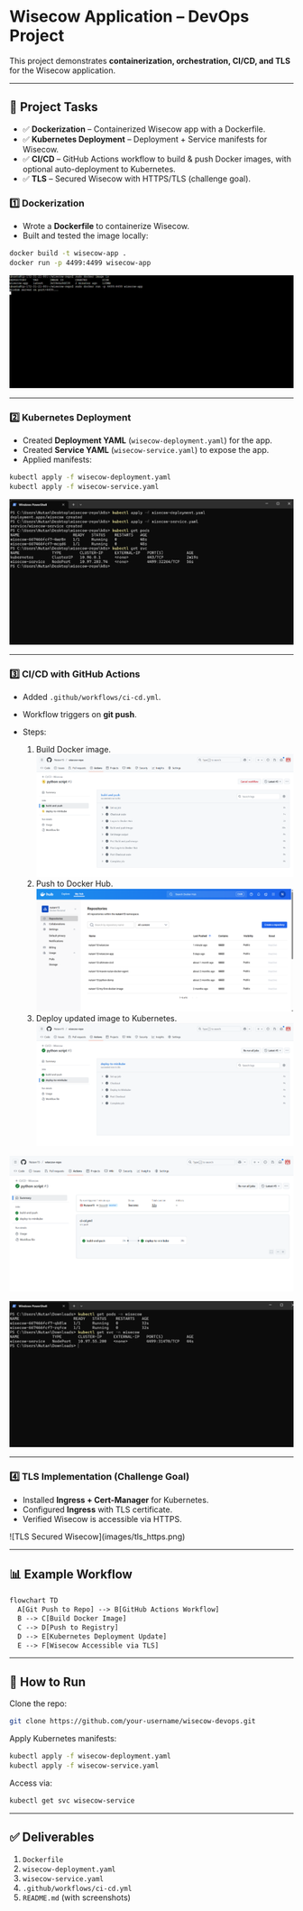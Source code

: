 # Wisecow Application – DevOps Project

This project demonstrates **containerization, orchestration, CI/CD, and TLS** for the Wisecow application.

---

## 📌 Project Tasks

* ✅ **Dockerization** – Containerized Wisecow app with a Dockerfile.
* ✅ **Kubernetes Deployment** – Deployment + Service manifests for Wisecow.
* ✅ **CI/CD** – GitHub Actions workflow to build & push Docker images, with optional auto-deployment to Kubernetes.
* ✅ **TLS** – Secured Wisecow with HTTPS/TLS (challenge goal).

### 1️⃣ Dockerization

* Wrote a **Dockerfile** to containerize Wisecow.
* Built and tested the image locally:

```bash
docker build -t wisecow-app .
docker run -p 4499:4499 wisecow-app
```

![Docker Build Success](images/docker_build.png)

---

### 2️⃣ Kubernetes Deployment

* Created **Deployment YAML** (`wisecow-deployment.yaml`) for the app.
* Created **Service YAML** (`wisecow-service.yaml`) to expose the app.
* Applied manifests:

```bash
kubectl apply -f wisecow-deployment.yaml
kubectl apply -f wisecow-service.yaml
```

![Kubernetes Pods](images/k8s_pods.png)

---

### 3️⃣ CI/CD with GitHub Actions

* Added `.github/workflows/ci-cd.yml`.
* Workflow triggers on **git push**.
* Steps:

  1. Build Docker image.
  ![Build and Push](images/build_push.png)
  2. Push to Docker Hub.
  ![DockerHub](images/dockerhub.png)
  3. Deploy updated image to Kubernetes.
  ![Deploy to Minikube](images/deploy_to_minikube.png)

![GitHub Actions Workflow](images/github_actions.png)

![Deployed](images/deployed.png)

---

### 4️⃣ TLS Implementation (Challenge Goal)

* Installed **Ingress + Cert-Manager** for Kubernetes.
* Configured **Ingress** with TLS certificate.
* Verified Wisecow is accessible via HTTPS.

!\[TLS Secured Wisecow]\(images/tls\_https.png)

---

## 📊 Example Workflow

```mermaid
flowchart TD
  A[Git Push to Repo] --> B[GitHub Actions Workflow]
  B --> C[Build Docker Image]
  C --> D[Push to Registry]
  D --> E[Kubernetes Deployment Update]
  E --> F[Wisecow Accessible via TLS]
```

---

## 🚀 How to Run

Clone the repo:

```bash
git clone https://github.com/your-username/wisecow-devops.git
```

Apply Kubernetes manifests:

```bash
kubectl apply -f wisecow-deployment.yaml
kubectl apply -f wisecow-service.yaml
```

Access via:

```bash
kubectl get svc wisecow-service
```

---

## ✅ Deliverables

1. `Dockerfile`
2. `wisecow-deployment.yaml`
3. `wisecow-service.yaml`
4. `.github/workflows/ci-cd.yml`
5. `README.md` (with screenshots)
